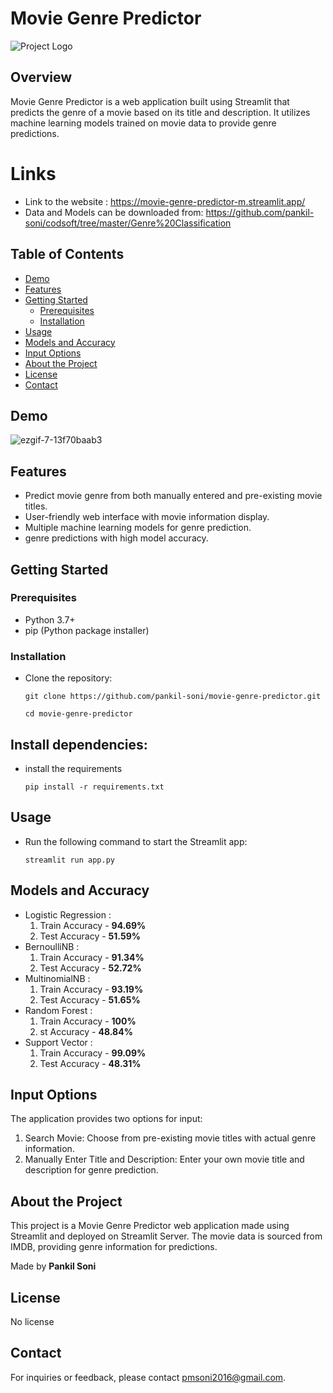 # Movie Genre Predictor

![Project Logo](https://img.icons8.com/?size=100&id=80698&format=png)

## Overview

Movie Genre Predictor is a web application built using Streamlit that predicts the genre of a movie based on its title and description. It utilizes machine learning models trained on movie data to provide genre predictions.

# Links
- Link to the website : https://movie-genre-predictor-m.streamlit.app/
- Data and Models can be downloaded from: https://github.com/pankil-soni/codsoft/tree/master/Genre%20Classification

## Table of Contents

- [Demo](#demo)
- [Features](#features)
- [Getting Started](#getting-started)
  - [Prerequisites](#prerequisites)
  - [Installation](#installation)
- [Usage](#usage)
- [Models and Accuracy](#models-and-accuracy)
- [Input Options](#input-options)
- [About the Project](#about-the-project)
- [License](#license)
- [Contact](#contact)

## Demo
![ezgif-7-13f70baab3](https://github.com/pankil-soni/movie-genre-predictor/assets/116267467/fe3d25b8-5ea9-4e31-b8ef-c6578f6879ac)


## Features

- Predict movie genre from both manually entered and pre-existing movie titles.
- User-friendly web interface with movie information display.
- Multiple machine learning models for genre prediction.
- genre predictions with high model accuracy.

## Getting Started

### Prerequisites

- Python 3.7+
- pip (Python package installer)

### Installation

- Clone the repository:

  ```
  git clone https://github.com/pankil-soni/movie-genre-predictor.git
  ```

  ```
  cd movie-genre-predictor
  ```

## Install dependencies:

- install the requirements
  ```
  pip install -r requirements.txt
  ```

## Usage

- Run the following command to start the Streamlit app:

  ```
  streamlit run app.py
  ```

## Models and Accuracy

- Logistic Regression :
  1. Train Accuracy - **94.69%**
  2. Test Accuracy - **51.59%**
- BernoulliNB :
  1. Train Accuracy - **91.34%**
  2. Test Accuracy - **52.72%**
- MultinomialNB :
  1. Train Accuracy - **93.19%**
  2. Test Accuracy - **51.65%**
- Random Forest :
  1. Train Accuracy - **100%**
  2. st Accuracy - **48.84%**
- Support Vector :
  1. Train Accuracy - **99.09%**
  2. Test Accuracy - **48.31%**

## Input Options

The application provides two options for input:

1. Search Movie: Choose from pre-existing movie titles with actual genre information.
2. Manually Enter Title and Description: Enter your own movie title and description for genre prediction.

## About the Project

This project is a Movie Genre Predictor web application made using Streamlit and deployed on Streamlit Server. The movie data is sourced from IMDB, providing genre information for predictions.

Made by **Pankil Soni**

## License

No license

## Contact

For inquiries or feedback, please contact pmsoni2016@gmail.com.
